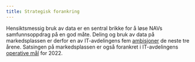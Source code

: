```yaml
---
title: Strategisk forankring
---
```

Hensiktsmessig bruk av data er en sentral brikke for å løse NAVs samfunnsoppdrag på en god måte.
Deling og bruk av data på markedsplassen er derfor en av IT-avdelingens fem [ambisjoner](https://navno.sharepoint.com/sites/enhet-it-avdelingen/SitePages/Våre-ambisjoner.aspx) de neste tre årene.
Satsingen på markedsplassen er også forankret i IT-avdelingens [operative mål](https://navno.sharepoint.com/sites/enhet-it-avdelingen/SitePages/Operative-mål.aspx) for 2022.